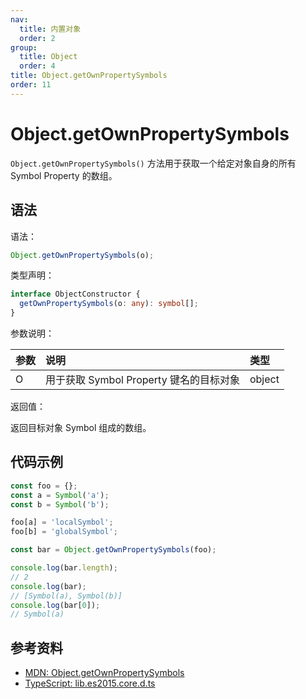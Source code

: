 ```yaml
---
nav:
  title: 内置对象
  order: 2
group:
  title: Object
  order: 4
title: Object.getOwnPropertySymbols
order: 11
---
```


# Object.getOwnPropertySymbols

`Object.getOwnPropertySymbols()` 方法用于获取一个给定对象自身的所有 Symbol Property 的数组。

## 语法

语法：

```js
Object.getOwnPropertySymbols(o);
```

类型声明：

```ts
interface ObjectConstructor {
  getOwnPropertySymbols(o: any): symbol[];
}
```

参数说明：

| 参数 | 说明                                    | 类型   |
| :--- | :-------------------------------------- | :----- |
| O    | 用于获取 Symbol Property 键名的目标对象 | object |

返回值：

返回目标对象 Symbol 组成的数组。

## 代码示例

```js
const foo = {};
const a = Symbol('a');
const b = Symbol('b');

foo[a] = 'localSymbol';
foo[b] = 'globalSymbol';

const bar = Object.getOwnPropertySymbols(foo);

console.log(bar.length);
// 2
console.log(bar);
// [Symbol(a), Symbol(b)]
console.log(bar[0]);
// Symbol(a)
```

## 参考资料

- [MDN: Object.getOwnPropertySymbols](https://developer.mozilla.org/zh-CN/docs/Web/JavaScript/Reference/Global_Objects/Object/getOwnPropertySymbols)
- [TypeScript: lib.es2015.core.d.ts](https://github.com/microsoft/TypeScript/blob/main/lib/lib.es2015.core.d.ts)
